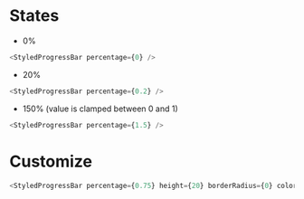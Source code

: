 # States

- 0%

```js
<StyledProgressBar percentage={0} />
```

- 20%

```js
<StyledProgressBar percentage={0.2} />
```

- 150% (value is clamped between 0 and 1)

```js
<StyledProgressBar percentage={1.5} />
```

# Customize

```js
<StyledProgressBar percentage={0.75} height={20} borderRadius={0} color="primary.400" backgroundColor="secondary.700" />
```
